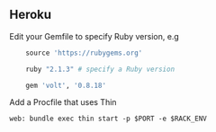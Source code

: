 ## Heroku

Edit your Gemfile to specify Ruby version, e.g

```ruby
    source 'https://rubygems.org'

    ruby "2.1.3" # specify a Ruby version

    gem 'volt', '0.8.18'
```


Add a Procfile that uses Thin

    web: bundle exec thin start -p $PORT -e $RACK_ENV
